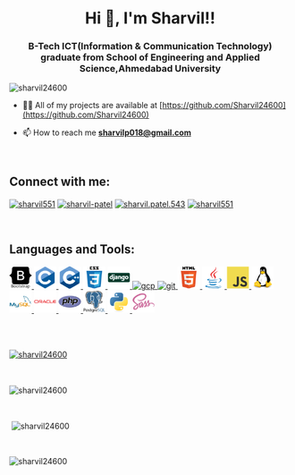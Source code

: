<h1 align="center">Hi 👋, I'm Sharvil!!</h1>
<h3 align="center"> B-Tech ICT(Information & Communication Technology) graduate from School of Engineering and Applied  Science,Ahmedabad University</h3>

<p align="left"> <img
        src="https://komarev.com/ghpvc/?username=sharvil24600&label=Profile%20views&color=0080ff&style=flat"
        alt="sharvil24600" /> </p>


- 👨‍💻 All of my projects are available at [https://github.com/Sharvil24600](https://github.com/Sharvil24600)

- 📫 How to reach me **sharvilp018@gmail.com**

<br>
<h2 align="left">Connect with me:</h2>

<p align="left">
    <a href="https://twitter.com/sharvil551" target="_blank"><img align="center"
            src="https://raw.githubusercontent.com/rahuldkjain/github-profile-readme-generator/master/src/images/icons/Social/twitter.svg"
            alt="sharvil551" height="30" width="40" /></a>
    <a href="https://linkedin.com/in/sharvil-patel" target="_blank"><img align="center"
            src="https://raw.githubusercontent.com/rahuldkjain/github-profile-readme-generator/master/src/images/icons/Social/linked-in-alt.svg"
            alt="sharvil-patel" height="30" width="40" /></a>
    <a href="https://fb.com/sharvil.patel.543" target="_blank"><img align="center"
            src="https://raw.githubusercontent.com/rahuldkjain/github-profile-readme-generator/master/src/images/icons/Social/facebook.svg"
            alt="sharvil.patel.543" height="30" width="40" /></a>
    <a href="https://instagram.com/sharvil551" target="_blank"><img align="center"
            src="https://raw.githubusercontent.com/rahuldkjain/github-profile-readme-generator/master/src/images/icons/Social/instagram.svg"
            alt="sharvil551" height="30" width="40" /></a>
</p>
<br>
<h2 align="left">Languages and Tools:</h2>

<p align="left"> <a href="https://getbootstrap.com" target="_blank"> <img
            src="https://raw.githubusercontent.com/devicons/devicon/master/icons/bootstrap/bootstrap-plain-wordmark.svg"
            alt="bootstrap" width="40" height="40" /> </a> <a href="https://www.cprogramming.com/" target="_blank"> <img
            src="https://raw.githubusercontent.com/devicons/devicon/master/icons/c/c-original.svg" alt="c" width="40"
            height="40" /> </a> <a href="https://www.w3schools.com/cpp/" target="_blank"> <img
            src="https://raw.githubusercontent.com/devicons/devicon/master/icons/cplusplus/cplusplus-original.svg"
            alt="cplusplus" width="40" height="40" /> </a> <a href="https://www.w3schools.com/css/" target="_blank">
        <img src="https://raw.githubusercontent.com/devicons/devicon/master/icons/css3/css3-original-wordmark.svg"
            alt="css3" width="40" height="40" /> </a> <a href="https://www.djangoproject.com/" target="_blank"> <img
            src="https://raw.githubusercontent.com/devicons/devicon/master/icons/django/django-original.svg"
            alt="django" width="40" height="40" /> </a> <a href="https://cloud.google.com" target="_blank"> <img
            src="https://www.vectorlogo.zone/logos/google_cloud/google_cloud-icon.svg" alt="gcp" width="40"
            height="40" /> </a> <a href="https://git-scm.com/" target="_blank"> <img
            src="https://www.vectorlogo.zone/logos/git-scm/git-scm-icon.svg" alt="git" width="40" height="40" /> </a> <a
        href="https://www.w3.org/html/" target="_blank"> <img
            src="https://raw.githubusercontent.com/devicons/devicon/master/icons/html5/html5-original-wordmark.svg"
            alt="html5" width="40" height="40" /> </a> <a href="https://www.java.com" target="_blank"> <img
            src="https://raw.githubusercontent.com/devicons/devicon/master/icons/java/java-original.svg" alt="java"
            width="40" height="40" /> </a> <a href="https://developer.mozilla.org/en-US/docs/Web/JavaScript"
        target="_blank"> <img
            src="https://raw.githubusercontent.com/devicons/devicon/master/icons/javascript/javascript-original.svg"
            alt="javascript" width="40" height="40" /> </a> <a href="https://www.linux.org/" target="_blank"> <img
            src="https://raw.githubusercontent.com/devicons/devicon/master/icons/linux/linux-original.svg" alt="linux"
            width="40" height="40" /> </a> <a href="https://www.mysql.com/" target="_blank"> <img
            src="https://raw.githubusercontent.com/devicons/devicon/master/icons/mysql/mysql-original-wordmark.svg"
            alt="mysql" width="40" height="40" /> </a> <a href="https://www.oracle.com/" target="_blank"> <img
            src="https://raw.githubusercontent.com/devicons/devicon/master/icons/oracle/oracle-original.svg"
            alt="oracle" width="40" height="40" /> </a> <a href="https://www.php.net" target="_blank"> <img
            src="https://raw.githubusercontent.com/devicons/devicon/master/icons/php/php-original.svg" alt="php"
            width="40" height="40" /> </a> <a href="https://www.postgresql.org" target="_blank"> <img
            src="https://raw.githubusercontent.com/devicons/devicon/master/icons/postgresql/postgresql-original-wordmark.svg"
            alt="postgresql" width="40" height="40" /> </a> <a href="https://www.python.org" target="_blank"> <img
            src="https://raw.githubusercontent.com/devicons/devicon/master/icons/python/python-original.svg"
            alt="python" width="40" height="40" /> </a> <a href="https://sass-lang.com" target="_blank"> <img
            src="https://raw.githubusercontent.com/devicons/devicon/master/icons/sass/sass-original.svg" alt="sass"
            width="40" height="40" /> </a> </p>
<br><br>
<p> <a href="https://github.com/ryo-ma/github-profile-trophy"><img align="center"
            src="https://github-profile-trophy.vercel.app/?username=sharvil24600&theme=juicyfresh&row=2&column=3"
            alt="sharvil24600" /></a> </p>

<br>
<p><img align="center"
        src="https://github-readme-stats.vercel.app/api/top-langs?username=sharvil24600&show_icons=true&theme=merko&hide_border=true&locale=en&layout=compact"
        alt="sharvil24600" /></p>

<br>
<p>&nbsp;<img align="center"
        src="https://github-readme-stats.vercel.app/api?username=sharvil24600&show_icons=true&theme=merko&hide_border=true&locale=en"
        alt="sharvil24600" /></p>

<br>
<p><img align="center"
        src="https://github-readme-streak-stats.herokuapp.com/?user=sharvil24600&show_icons=true&theme=merko&hide_border=true&locale=en"
        alt="sharvil24600" /></p>
